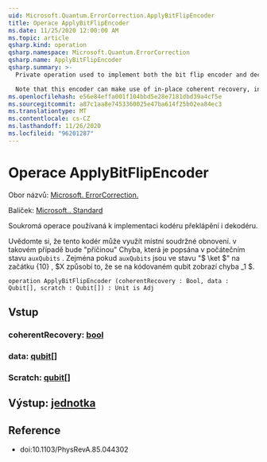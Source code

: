 ```yaml
---
uid: Microsoft.Quantum.ErrorCorrection.ApplyBitFlipEncoder
title: Operace ApplyBitFlipEncoder
ms.date: 11/25/2020 12:00:00 AM
ms.topic: article
qsharp.kind: operation
qsharp.namespace: Microsoft.Quantum.ErrorCorrection
qsharp.name: ApplyBitFlipEncoder
qsharp.summary: >-
  Private operation used to implement both the bit flip encoder and decoder.

  Note that this encoder can make use of in-place coherent recovery, in which case it will "cause" the error described by the initial state of `auxQubits`. In particular, if `auxQubits` are initially in the state $\ket{10}$, this will cause an $X_1$ error on the encoded qubit.
ms.openlocfilehash: e56e84effa001f104bbd5e28e7181dbd39a4cf5e
ms.sourcegitcommit: a87c1aa8e7453360025e47ba614f25b02ea84ec3
ms.translationtype: MT
ms.contentlocale: cs-CZ
ms.lasthandoff: 11/26/2020
ms.locfileid: "96201287"
---
```

# <a name="applybitflipencoder-operation"></a>Operace ApplyBitFlipEncoder

Obor názvů: [Microsoft. ErrorCorrection.](xref:Microsoft.Quantum.ErrorCorrection)

Balíček: [Microsoft.. Standard](https://nuget.org/packages/Microsoft.Quantum.Standard)


Soukromá operace používaná k implementaci kodéru překlápění i dekodéru.

Uvědomte si, že tento kodér může využít místní soudržné obnovení. v takovém případě bude "příčinou" Chyba, která je popsána v počátečním stavu `auxQubits` .
Zejména pokud `auxQubits` jsou ve stavu "$ \ket $" na začátku {10} , $X způsobí to, že se na kódovaném qubit zobrazí chyba _1 $.

```qsharp
operation ApplyBitFlipEncoder (coherentRecovery : Bool, data : Qubit[], scratch : Qubit[]) : Unit is Adj
```


## <a name="input"></a>Vstup

### <a name="coherentrecovery--bool"></a>coherentRecovery: [bool](xref:microsoft.quantum.lang-ref.bool)




### <a name="data--qubit"></a>data: [qubit](xref:microsoft.quantum.lang-ref.qubit)[]




### <a name="scratch--qubit"></a>Scratch: [qubit](xref:microsoft.quantum.lang-ref.qubit)[]





## <a name="output--unit"></a>Výstup: [jednotka](xref:microsoft.quantum.lang-ref.unit)



## <a name="references"></a>Reference

- doi:10.1103/PhysRevA.85.044302